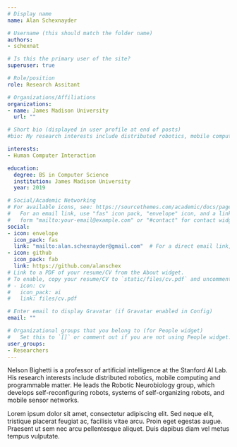 ```yaml
---
# Display name
name: Alan Schexnayder

# Username (this should match the folder name)
authors:
- schexnat

# Is this the primary user of the site?
superuser: true

# Role/position
role: Research Assitant

# Organizations/Affiliations
organizations:
- name: James Madison University
  url: ""

# Short bio (displayed in user profile at end of posts)
#bio: My research interests include distributed robotics, mobile computing and programmable matter.

interests:
- Human Computer Interaction

education:
  degree: BS in Computer Science
  institution: James Madison University
  year: 2019

# Social/Academic Networking
# For available icons, see: https://sourcethemes.com/academic/docs/page-builder/#icons
#   For an email link, use "fas" icon pack, "envelope" icon, and a link in the
#   form "mailto:your-email@example.com" or "#contact" for contact widget.
social:
- icon: envelope
  icon_pack: fas
  link: "mailto:alan.schexnayder@gmail.com"  # For a direct email link, use "mailto:test@example.org".
- icon: github
  icon_pack: fab
  link: https://github.com/alanschex
# Link to a PDF of your resume/CV from the About widget.
# To enable, copy your resume/CV to `static/files/cv.pdf` and uncomment the lines below.
# - icon: cv
#   icon_pack: ai
#   link: files/cv.pdf

# Enter email to display Gravatar (if Gravatar enabled in Config)
email: ""

# Organizational groups that you belong to (for People widget)
#   Set this to `[]` or comment out if you are not using People widget.
user_groups:
- Researchers
---
```


Nelson Bighetti is a professor of artificial intelligence at the Stanford AI Lab. His research interests include distributed robotics, mobile computing and programmable matter. He leads the Robotic Neurobiology group, which develops self-reconfiguring robots, systems of self-organizing robots, and mobile sensor networks.

Lorem ipsum dolor sit amet, consectetur adipiscing elit. Sed neque elit, tristique placerat feugiat ac, facilisis vitae arcu. Proin eget egestas augue. Praesent ut sem nec arcu pellentesque aliquet. Duis dapibus diam vel metus tempus vulputate.

